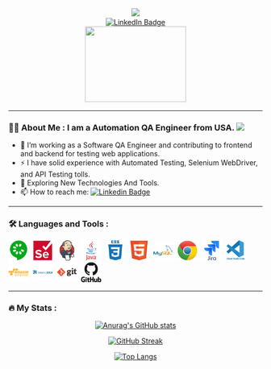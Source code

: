 <div id="header" align="center">
  <img src="https://media2.giphy.com/media/oYQ9HRm5Mo7VXeMNVR/giphy.gif?cid=ecf05e47drh044po6pfu4tkr4lherj5v7yd3exzaumcms25t&rid=giphy.gif&ct=g" width="200"/>
</div>
<div align="center" id="badges">
  <a href ="https://www.linkedin.com/in/janette-bayle/">
    <img src="https://img.shields.io/badge/Janette-blue?style=for-the-badge&logo=linkedin&logoColor=white" alt="LinkedIn Badge"/>
  </a>
</div>
<div align="center">
  <img src= "https://giphy.com/gifs/uB86ZyWQsnFSGYe2sA" width="200" height="150"/>
</div>

---

### :man_technologist: About Me : I am a Automation QA Engineer from USA. <img src="https://media.giphy.com/media/WUlplcMpOCEmTGBtBW/giphy.gif" width="30">
- :telescope: I’m working as a Software QA Engineer and contributing to frontend and backend for testing web applications.
- :zap: I have solid experience with Automated Testing, Selenium WebDriver, and API Testing tolls.
- :seedling: Exploring New Technologies And Tools.
- :mailbox: How to reach me: [![Linkedin Badge](https://img.shields.io/badge/-Janette-blue?style=flat&logo=Linkedin&logoColor=white)](https://www.linkedin.com/in/janette-bayle/)

---

### :hammer_and_wrench: Languages and Tools :
<div>
  <img src="https://github.com/devicons/devicon/blob/master/icons/cucumber/cucumber-plain.svg" title="Cucumber" alt="Cucumber" width="40" height="40"/>&nbsp;
  <img src="https://github.com/devicons/devicon/blob/master/icons/selenium/selenium-original.svg" title="Selenium" alt="Selenium" width="40" height="40"/>&nbsp;
  <img src="https://github.com/devicons/devicon/blob/master/icons/jenkins/jenkins-original.svg" title="Jenkins" alt="Jenkins" width="40" height="40"/>&nbsp;
  <img src="https://github.com/devicons/devicon/blob/master/icons/java/java-original-wordmark.svg" title="Java" alt="Java" width="40" height="40"/>&nbsp;
  <img src="https://github.com/devicons/devicon/blob/master/icons/css3/css3-plain-wordmark.svg"  title="CSS3" alt="CSS" width="40" height="40"/>&nbsp;
  <img src="https://github.com/devicons/devicon/blob/master/icons/html5/html5-original.svg" title="HTML5" alt="HTML" width="40" height="40"/>&nbsp;
  <img src="https://github.com/devicons/devicon/blob/master/icons/mysql/mysql-original-wordmark.svg" title="MySQL"  alt="MySQL" width="40" height="40"/>&nbsp;
  <img src="https://github.com/devicons/devicon/blob/master/icons/chrome/chrome-original.svg" title="Chrome" alt="Chrome" width="40" height="40"/>&nbsp;
  <img src="https://github.com/devicons/devicon/blob/master/icons/jira/jira-original-wordmark.svg" title="Jira" alt="Jira" width="40" height="40"/>&nbsp;
  <img src="https://github.com/devicons/devicon/blob/master/icons/vscode/vscode-original-wordmark.svg" title="VScode" alt="VScode" width="40" height="40"/>&nbsp;
  <img src="https://github.com/devicons/devicon/blob/master/icons/amazonwebservices/amazonwebservices-plain-wordmark.svg" title="AWS" alt="AWS" width="40" height="40"/>&nbsp;
  <img src="https://github.com/devicons/devicon/blob/master/icons/intellij/intellij-original-wordmark.svg" title="IntelliJ" alt="IntelliJ" width="40" height="40"/>&nbsp;
  <img src="https://github.com/devicons/devicon/blob/master/icons/git/git-original-wordmark.svg" title="Git" **alt="Git" width="40" height="40"/>&nbsp;
  <img src="https://github.com/devicons/devicon/blob/master/icons/github/github-original-wordmark.svg" title="GitHub" alt="GitHub" width="40" height="40"/>&nbsp;
  
</div>

---

### :fire: My Stats :
<div align="center">
  
[![Anurag's GitHub stats](https://github-readme-stats.vercel.app/api?username=Yelbay&theme=light)](https://github.com/anuraghazra/github-readme-stats)
  
  </div>
<div align="center">
  
[![GitHub Streak](http://github-readme-streak-stats.herokuapp.com?user=Yelbay&theme=light)](https://git.io/streak-stats)
  
  </div>
  
  <div align="center">
  
  [![Top Langs](https://github-readme-stats.vercel.app/api/top-langs/?username=Yelbay&layout=compact&theme=vision-friendly-light)](https://github.com/anuraghazra/github-readme-stats)
  
  </div>

